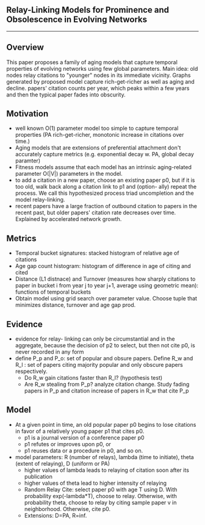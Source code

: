 ## Relay-Linking Models for Prominence and Obsolescence in Evolving Networks
---
## Overview
This paper proposes a family of aging models that capture temporal
properties of evolving networks using few global parameters. Main idea: old
nodes relay citations to "younger" nodes in its immediate vicinity. Graphs
generated by proposed model capture rich-get-richer as well as aging and decline.
papers' citation counts per year, which peaks within a few years and then
the typical paper fades into obscurity.

## Motivation
- well known O(1) parameter model too simple to capture temporal properties
(PA rich-get-richer, monotonic increase in citations over time.)
- Aging models that are extensions of preferential attachment don't accurately
capture metrics (e.g. exponential decay w. PA, global decay paramter)
- Fitness models assume that each model has an intrinsic aging-related parameter
O(|V|) parameters in the model.
- to add a citation in a new paper, choose an existing paper p0, but if it is too old,
walk back along a citation link to p1 and (option- ally) repeat the process.
We call this hypothesized process triad uncompletion and the model relay-linking.
- recent papers have a large fraction of outbound citation to papers in the recent
past, but older papers' citation rate decreases over time. Explained by accelerated
network growth.

## Metrics
- Temporal bucket signatures: stacked histogram of relative age of citations
- Age gap count histogram: histogram of difference in age of citing and cited
- Distance (L1 distnace) and Turnover (measures how sharply citations to paper in bucket i from year j to
    year j+1, average using geometric mean): functions of temporal buckets
- Obtain model using grid search over parameter value. Choose tuple that minimizes distance, turnover and age gap prod.

## Evidence
- evidence for relay- linking can only be circumstantial and in the aggregate, because the decision of p2
to select, but then not cite p0, is never recorded in any form
- define P_p and P_o: set of popular and obsure papers. Define R_w and R_l : set of papers citing majority popular
and only obscure papers respectively.
    - Do R_w gain citations faster than R_l? (hypothesis test)
    - Are R_w stealing from P_p? analyze citation change. Study fading papers in P_p and citation increase of
    papers in R_w that cite P_p

## Model
- At a given point in time, an old popular paper p0 begins to lose citations in favor of a relatively young paper p1 that cites p0.
    - p1 is a journal version of a conference paper p0
    - p1 refutes or improves upon p0, or
    - p1 reuses data or a procedure in p0, and so on.
- model parameters: R (number of relays), lambda (time to initiate), theta (extent of relaying), D (uniform or PA)
    - higher values of lambda leads to relaying of citation soon after its publication
    - higher values of theta lead to higher intensity of relaying
    - Random Relay Cite: select paper p0 with age T using D. With probability exp(-lambda*T), choose to relay.
      Otherwise, with probability theta, choose to relay by citing sample paper v in neighborhood. Otherwise,
      cite p0.
    - Extensions: D=PA, R=inf.








